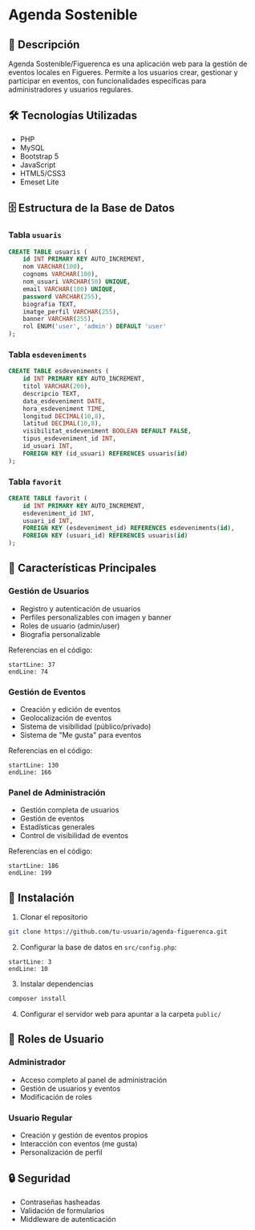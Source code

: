 # Agenda Sostenible

## 📝 Descripción
Agenda Sostenible/Figuerenca es una aplicación web para la gestión de eventos locales en Figueres. Permite a los usuarios crear, gestionar y participar en eventos, con funcionalidades específicas para administradores y usuarios regulares.

## 🛠 Tecnologías Utilizadas
- PHP
- MySQL
- Bootstrap 5
- JavaScript
- HTML5/CSS3
- Emeset Lite

## 🗄 Estructura de la Base de Datos

### Tabla `usuaris`
```sql
CREATE TABLE usuaris (
    id INT PRIMARY KEY AUTO_INCREMENT,
    nom VARCHAR(100),
    cognoms VARCHAR(100),
    nom_usuari VARCHAR(50) UNIQUE,
    email VARCHAR(100) UNIQUE,
    password VARCHAR(255),
    biografia TEXT,
    imatge_perfil VARCHAR(255),
    banner VARCHAR(255),
    rol ENUM('user', 'admin') DEFAULT 'user'
);
```

### Tabla `esdeveniments`
```sql
CREATE TABLE esdeveniments (
    id INT PRIMARY KEY AUTO_INCREMENT,
    titol VARCHAR(200),
    descripcio TEXT,
    data_esdeveniment DATE,
    hora_esdeveniment TIME,
    longitud DECIMAL(10,8),
    latitud DECIMAL(10,8),
    visibilitat_esdeveniment BOOLEAN DEFAULT FALSE,
    tipus_esdeveniment_id INT,
    id_usuari INT,
    FOREIGN KEY (id_usuari) REFERENCES usuaris(id)
);
```

### Tabla `favorit`
```sql
CREATE TABLE favorit (
    id INT PRIMARY KEY AUTO_INCREMENT,
    esdeveniment_id INT,
    usuari_id INT,
    FOREIGN KEY (esdeveniment_id) REFERENCES esdeveniments(id),
    FOREIGN KEY (usuari_id) REFERENCES usuaris(id)
);
```

## 🔑 Características Principales

### Gestión de Usuarios
- Registro y autenticación de usuarios
- Perfiles personalizables con imagen y banner
- Roles de usuario (admin/user)
- Biografía personalizable

Referencias en el código:
```php:src/models/UsuarisPDO.php
startLine: 37
endLine: 74
```

### Gestión de Eventos
- Creación y edición de eventos
- Geolocalización de eventos
- Sistema de visibilidad (público/privado)
- Sistema de "Me gusta" para eventos

Referencias en el código:
```php:src/models/EsdevenimentsPDO.php
startLine: 130
endLine: 166
```

### Panel de Administración
- Gestión completa de usuarios
- Gestión de eventos
- Estadísticas generales
- Control de visibilidad de eventos

Referencias en el código:
```php:src/views/admin/dashboard.php
startLine: 186
endLine: 199
```

## 🚀 Instalación

1. Clonar el repositorio
```bash
git clone https://github.com/tu-usuario/agenda-figuerenca.git
```

2. Configurar la base de datos en `src/config.php`:
```php:src/config.php
startLine: 3
endLine: 10
```

3. Instalar dependencias
```bash
composer install
```

4. Configurar el servidor web para apuntar a la carpeta `public/`

## 👥 Roles de Usuario

### Administrador
- Acceso completo al panel de administración
- Gestión de usuarios y eventos
- Modificación de roles

### Usuario Regular
- Creación y gestión de eventos propios
- Interacción con eventos (me gusta)
- Personalización de perfil

## 🔒 Seguridad
- Contraseñas hasheadas
- Validación de formularios
- Middleware de autenticación

